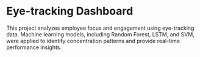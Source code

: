 # Eye-tracking Dashboard
This project analyzes employee focus and engagement using eye-tracking data. Machine learning models, including Random Forest, LSTM, and SVM, were applied to identify concentration patterns and provide real-time performance insights.
